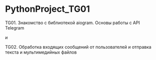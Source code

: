 # PythonProject_TG01
TG01. Знакомство с библиотекой aiogram. Основы работы с API Telegram
<br>
<p>и </p>
TG02. Обработка входящих сообщений от пользователей и отправка текста и мультимедийных файлов